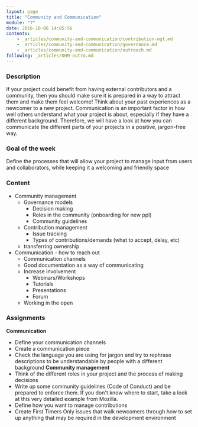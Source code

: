 ```yaml
---
layout: page
title: "Community and Communication"
module: "7"
date: 2016-10-06 14:05:56
contents:
    - _articles/community-and-communication/contribution-mgt.md
    - _articles/community-and-communication/governance.md
    - _articles/community-and-communication/outreach.md
following: _articles/OHM-outro.md
---
```

### Description
If your project could benefit from having external contributors and a community, then you should make sure it is prepared in a way to attract them and make them feel welcome! Think about your past experiences as a newcomer to a new project. Communication is an important factor in how well others understand what your project is about, especially if they have a different background. Therefore, we will have a look at how you can communicate the different parts of your projects in a positive, jargon-free way.

### Goal of the week
Define the processes that will allow your project to manage input from users and collaborators, while keeping it a welcoming and friendly space

### Content
- Community management
  - Governance models
    - Decision making
    - Roles in the community (onboarding for new ppl)
    - Community guidelines
  - Contribution management
    - Issue tracking
    - Types of contributions/demands (what to accept, delay, etc)
  - transferring ownership
- Communication - how to reach out
  - Communication channels
  - Good documentation as a way of communicating
  - Increase involvement
    - Webinars/Workshops
    - Tutorials
    - Presentations
    - Forum
  - Working in the open

### Assignments
**Communication**
- Define your communication channels
- Create a communication piece
- Check the language you are using for jargon and try to rephrase descriptions to be understandable by people with a different background
**Community management**
- Think of the different roles in your project and the process of making decisions
- Write up some community guidelines (Code of Conduct) and be prepared to enforce them. If you don't know where to start, take a look at this very detailed example from Mozilla.
- Define how you want to manage contributions
- Create First Timers Only issues that walk newcomers through how to set up anything that may be required in the development environment
